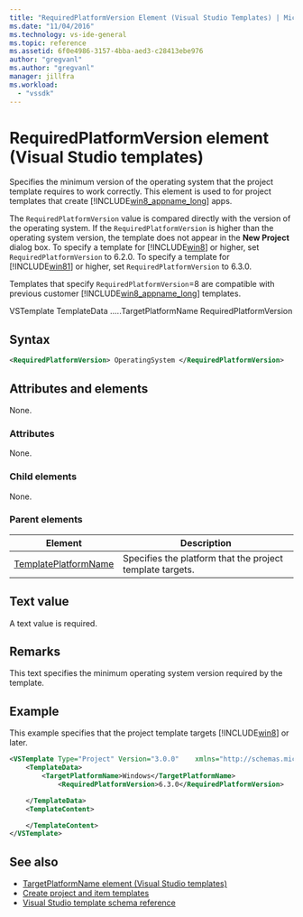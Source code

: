 ```yaml
---
title: "RequiredPlatformVersion Element (Visual Studio Templates) | Microsoft Docs"
ms.date: "11/04/2016"
ms.technology: vs-ide-general
ms.topic: reference
ms.assetid: 6f0e4986-3157-4bba-aed3-c28413ebe976
author: "gregvanl"
ms.author: "gregvanl"
manager: jillfra
ms.workload:
  - "vssdk"
---
```

# RequiredPlatformVersion element (Visual Studio templates)
Specifies the minimum version of the operating system that the project template requires to work correctly. This element is used to for project templates that create [!INCLUDE[win8_appname_long](../debugger/includes/win8_appname_long_md.md)] apps.

 The `RequiredPlatformVersion` value is compared directly with the version of the operating system. If the `RequiredPlatformVersion` is higher than the operating system version, the template does not appear in the **New Project** dialog box. To specify a template for [!INCLUDE[win8](../debugger/includes/win8_md.md)] or higher, set `RequiredPlatformVersion` to 6.2.0. To specify a template for [!INCLUDE[win81](../debugger/includes/win81_md.md)] or higher, set `RequiredPlatformVersion` to 6.3.0.

 Templates that specify `RequiredPlatformVersion`=8 are compatible with previous customer [!INCLUDE[win8_appname_long](../debugger/includes/win8_appname_long_md.md)] templates.

 VSTemplate
TemplateData
.....TargetPlatformName
RequiredPlatformVersion

## Syntax

```xml
<RequiredPlatformVersion> OperatingSystem </RequiredPlatformVersion>
```

## Attributes and elements
 None.

### Attributes
 None.

### Child elements
 None.

### Parent elements

|Element|Description|
|-------------|-----------------|
|[TemplatePlatformName](../extensibility/templatedata-element-visual-studio-templates.md)|Specifies the platform that the project template targets.|

## Text value
 A text value is required.

## Remarks
 This text specifies the minimum operating system version required by the template.

## Example
 This example specifies that the project template targets [!INCLUDE[win8](../debugger/includes/win8_md.md)] or later.

```xml
<VSTemplate Type="Project" Version="3.0.0"    xmlns="http://schemas.microsoft.com/developer/vstemplate/2005">
    <TemplateData>
        <TargetPlatformName>Windows</TargetPlatformName>
            <RequiredPlatformVersion>6.3.0</RequiredPlatformVersion>

    </TemplateData>
    <TemplateContent>

    </TemplateContent>
</VSTemplate>
```

## See also
- [TargetPlatformName element (Visual Studio templates)](../extensibility/targetplatformname-element-visual-studio-templates.md)
- [Create project and item templates](../ide/creating-project-and-item-templates.md)
- [Visual Studio template schema reference](../extensibility/visual-studio-template-schema-reference.md)